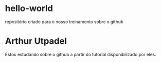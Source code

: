 # hello-world
repositório criado para o nosso treinamento sobre o github
# Arthur Utpadel
Estou estudando sobre o github a partir do tutorial disponibilizado por eles.

